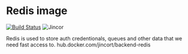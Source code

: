 # Redis image
[![Build Status](https://travis-ci.org/JincorTech/backend-redis.svg?branch=master)](https://travis-ci.org/JincorTech/backend-redis)
![Jincor](https://habrastorage.org/webt/59/d5/42/59d542206afbe280817420.png)

Redis is used to store auth credentionals, queues and other data that we need 
fast access to.
hub.docker.com/jincort/backend-redis
